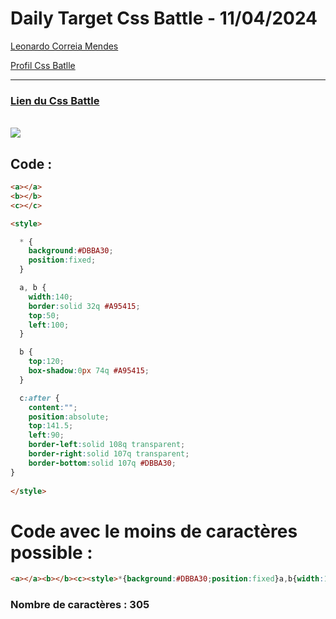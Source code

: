 # Daily Target Css Battle - 11/04/2024

[Leonardo Correia Mendes](https://github.com/leonardo-correiamendes)

[Profil Css Batlle](https://cssbattle.dev/player/PxahljaEJJesW2q41DyRFOpJIt73)

<hr>

### [Lien du Css Battle](https://cssbattle.dev/play/570QZxCtSBMfkyH4qTtP)
<br>

<img src="https://firebasestorage.googleapis.com/v0/b/cssbattleapp.appspot.com/o/user%2Fummd3POvEDfFyeFvVdOMG3OOrwE2%2Ftargets%2Ftarget_AtcBx1n.png?alt=media">

<br>

## Code : 
```html
<a></a>
<b></b>
<c></c>

<style>

  * {
    background:#DBBA30;
    position:fixed;
  }

  a, b {
    width:140;
    border:solid 32q #A95415;
    top:50;
    left:100;
  }

  b {
    top:120;
    box-shadow:0px 74q #A95415;
  }

  c:after {
    content:"";
    position:absolute;
    top:141.5;
    left:90;
	border-left:solid 108q transparent;
	border-right:solid 107q transparent;
	border-bottom:solid 107q #DBBA30;
}
  
</style>
```

# Code avec le moins de caractères possible : 

```html
<a></a><b></b><c><style>*{background:#DBBA30;position:fixed}a,b{width:140;border:solid 32q#A95415;top:50;left:100}b{top:120;box-shadow:0 74q#A95415}c:after{content:"";position:absolute;top:141.5;left:90;border-left:solid 108q transparent;border-right:solid 107q transparent;border-bottom:solid 107q#DBBA30
```

### Nombre de caractères : 305